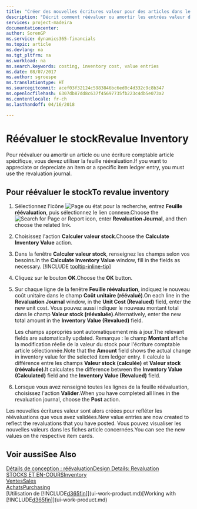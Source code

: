 ```yaml
---
title: "Créer des nouvelles écritures valeur pour des articles dans le stock| Microsoft Docs"
description: "Décrit comment réévaluer ou amortir les entrées valeur d'un ou de plusieurs articles dans le stock en validant leur valeur calculée courante."
services: project-madeira
documentationcenter: 
author: SorenGP
ms.service: dynamics365-financials
ms.topic: article
ms.devlang: na
ms.tgt_pltfrm: na
ms.workload: na
ms.search.keywords: costing, inventory cost, value entries
ms.date: 08/07/2017
ms.author: sgroespe
ms.translationtype: HT
ms.sourcegitcommit: acef03f32124c5983846bc6ed0c4d332c9c8b347
ms.openlocfilehash: 6307db87dd8c637f45697735fb223c4db5e073a2
ms.contentlocale: fr-ch
ms.lasthandoff: 04/16/2018

---
```

# <a name="revalue-inventory"></a><span data-ttu-id="5ecfa-103">Réévaluer le stock</span><span class="sxs-lookup"><span data-stu-id="5ecfa-103">Revalue Inventory</span></span>
<span data-ttu-id="5ecfa-104">Pour réévaluer ou amortir un article ou une écriture comptable article spécifique, vous devez utiliser la feuille réévaluation.</span><span class="sxs-lookup"><span data-stu-id="5ecfa-104">If you want to appreciate or depreciate an item or a specific item ledger entry, you must use the revaluation journal.</span></span>

## <a name="to-revalue-inventory"></a><span data-ttu-id="5ecfa-105">Pour réévaluer le stock</span><span class="sxs-lookup"><span data-stu-id="5ecfa-105">To revalue inventory</span></span>
1. <span data-ttu-id="5ecfa-106">Sélectionnez l'icône ![Page ou état pour la recherche](media/ui-search/search_small.png "Page ou état pour la recherche"), entrez **Feuille réévaluation**, puis sélectionnez le lien connexe.</span><span class="sxs-lookup"><span data-stu-id="5ecfa-106">Choose the ![Search for Page or Report](media/ui-search/search_small.png "Search for Page or Report icon") icon, enter **Revaluation Journal**, and then choose the related link.</span></span>
2. <span data-ttu-id="5ecfa-107">Choisissez l'action **Calculer valeur stock**.</span><span class="sxs-lookup"><span data-stu-id="5ecfa-107">Choose the **Calculate Inventory Value** action.</span></span>
3. <span data-ttu-id="5ecfa-108">Dans la fenêtre **Calculer valeur stock**, renseignez les champs selon vos besoins.</span><span class="sxs-lookup"><span data-stu-id="5ecfa-108">In the **Calculate Inventory Value** window, fill in the fields as necessary.</span></span> [!INCLUDE [tooltip-inline-tip](includes/tooltip-inline-tip_md.md)]
4. <span data-ttu-id="5ecfa-109">Cliquez sur le bouton **OK**.</span><span class="sxs-lookup"><span data-stu-id="5ecfa-109">Choose the **OK** button.</span></span>
5. <span data-ttu-id="5ecfa-110">Sur chaque ligne de la fenêtre **Feuille réévaluation**, indiquez le nouveau coût unitaire dans le champ **Coût unitaire (réévalué)**.</span><span class="sxs-lookup"><span data-stu-id="5ecfa-110">On each line in the **Revaluation Journal** window, in the **Unit Cost (Revalued)** field, enter the new unit cost.</span></span> <span data-ttu-id="5ecfa-111">Vous pouvez aussi indiquer le nouveau montant total dans le champ **Valeur stock (réévaluée)**.</span><span class="sxs-lookup"><span data-stu-id="5ecfa-111">Alternatively, enter the new total amount in the **Inventory Value (Revalued)** field.</span></span>

    <span data-ttu-id="5ecfa-112">Les champs appropriés sont automatiquement mis à jour.</span><span class="sxs-lookup"><span data-stu-id="5ecfa-112">The relevant fields are automatically updated.</span></span> <span data-ttu-id="5ecfa-113">Remarque : le champ **Montant** affiche la modification réelle de la valeur du stock pour l'écriture comptable article sélectionnée.</span><span class="sxs-lookup"><span data-stu-id="5ecfa-113">Note that the **Amount** field shows the actual change in inventory value for the selected item ledger entry.</span></span> <span data-ttu-id="5ecfa-114">Il calcule la différence entre les champs **Valeur stock (calculée)** et **Valeur stock (réévaluée)**.</span><span class="sxs-lookup"><span data-stu-id="5ecfa-114">It calculates the difference between the **Inventory Value (Calculated)** field and the **Inventory Value (Revalued)** field.</span></span>
6. <span data-ttu-id="5ecfa-115">Lorsque vous avez renseigné toutes les lignes de la feuille réévaluation, choisissez l'action **Valider**.</span><span class="sxs-lookup"><span data-stu-id="5ecfa-115">When you have completed all lines in the revaluation journal, choose the **Post** action.</span></span>

<span data-ttu-id="5ecfa-116">Les nouvelles écritures valeur sont alors créées pour refléter les réévaluations que vous avez validées.</span><span class="sxs-lookup"><span data-stu-id="5ecfa-116">New value entries are now created to reflect the revaluations that you have posted.</span></span> <span data-ttu-id="5ecfa-117">Vous pouvez visualiser les nouvelles valeurs dans les fiches article concernées.</span><span class="sxs-lookup"><span data-stu-id="5ecfa-117">You can see the new values on the respective item cards.</span></span>

## <a name="see-also"></a><span data-ttu-id="5ecfa-118">Voir aussi</span><span class="sxs-lookup"><span data-stu-id="5ecfa-118">See Also</span></span>
[<span data-ttu-id="5ecfa-119">Détails de conception : réévaluation</span><span class="sxs-lookup"><span data-stu-id="5ecfa-119">Design Details: Revaluation</span></span>](design-details-revaluation.md)  
[<span data-ttu-id="5ecfa-120">STOCKS ET EN-COURS</span><span class="sxs-lookup"><span data-stu-id="5ecfa-120">Inventory</span></span>](inventory-manage-inventory.md)  
[<span data-ttu-id="5ecfa-121">Ventes</span><span class="sxs-lookup"><span data-stu-id="5ecfa-121">Sales</span></span>](sales-manage-sales.md)  
[<span data-ttu-id="5ecfa-122">Achats</span><span class="sxs-lookup"><span data-stu-id="5ecfa-122">Purchasing</span></span>](purchasing-manage-purchasing.md)  
<span data-ttu-id="5ecfa-123">[Utilisation de [!INCLUDE[d365fin](includes/d365fin_md.md)]](ui-work-product.md)</span><span class="sxs-lookup"><span data-stu-id="5ecfa-123">[Working with [!INCLUDE[d365fin](includes/d365fin_md.md)]](ui-work-product.md)</span></span>

